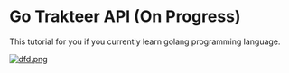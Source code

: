 # Go Trakteer API (On Progress)

This tutorial for you if you currently learn golang programming language.

[![dfd.png](https://i.postimg.cc/PrmKfRsz/dfd.png)](https://postimg.cc/gn23N40n)
